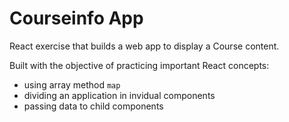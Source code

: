 # Courseinfo App

React exercise that builds a web app to display a Course content.

Built with the objective of practicing important React concepts:
- using array method `map`
- dividing an application in invidual components
- passing data to child components
